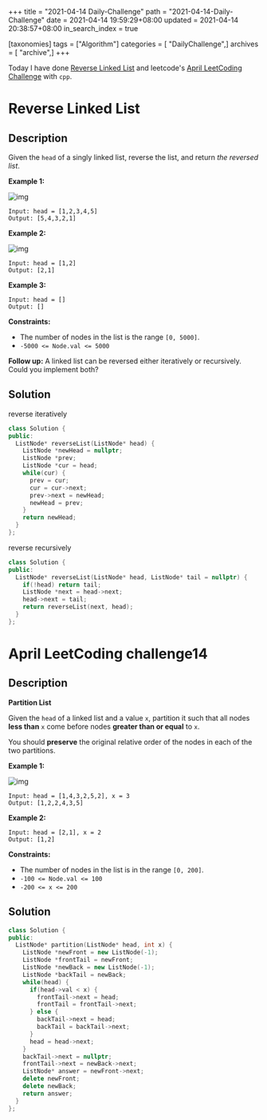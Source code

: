 +++
title = "2021-04-14 Daily-Challenge"
path = "2021-04-14-Daily-Challenge"
date = 2021-04-14 19:59:29+08:00
updated = 2021-04-14 20:38:57+08:00
in_search_index = true

[taxonomies]
tags = ["Algorithm"]
categories = [ "DailyChallenge",]
archives = [ "archive",]
+++

Today I have done [Reverse Linked List](https://leetcode.com/problems/reverse-linked-list/) and leetcode's [April LeetCoding Challenge](https://leetcode.com/explore/challenge/card/april-leetcoding-challenge-2021/594/week-2-april-8th-april-14th/3706/) with `cpp`.

<!-- more -->

# Reverse Linked List

## Description

Given the `head` of a singly linked list, reverse the list, and return *the reversed list*.

 

**Example 1:**

![img](https://assets.leetcode.com/uploads/2021/02/19/rev1ex1.jpg)

```
Input: head = [1,2,3,4,5]
Output: [5,4,3,2,1]
```

**Example 2:**

![img](https://assets.leetcode.com/uploads/2021/02/19/rev1ex2.jpg)

```
Input: head = [1,2]
Output: [2,1]
```

**Example 3:**

```
Input: head = []
Output: []
```

 

**Constraints:**

- The number of nodes in the list is the range `[0, 5000]`.
- `-5000 <= Node.val <= 5000`

 

**Follow up:** A linked list can be reversed either iteratively or recursively. Could you implement both?

## Solution

reverse iteratively

``` cpp
class Solution {
public:
  ListNode* reverseList(ListNode* head) {
    ListNode *newHead = nullptr;
    ListNode *prev;
    ListNode *cur = head;
    while(cur) {
      prev = cur;
      cur = cur->next;
      prev->next = newHead;
      newHead = prev;
    }
    return newHead;
  }
};
```

reverse recursively

``` cpp
class Solution {
public:
  ListNode* reverseList(ListNode* head, ListNode* tail = nullptr) {
    if(!head) return tail;
    ListNode *next = head->next;
    head->next = tail;
    return reverseList(next, head);
  }
};
```

# April LeetCoding challenge14

## Description

**Partition List**

Given the `head` of a linked list and a value `x`, partition it such that all nodes **less than** `x` come before nodes **greater than or equal** to `x`.

You should **preserve** the original relative order of the nodes in each of the two partitions.

 

**Example 1:**

![img](https://assets.leetcode.com/uploads/2021/01/04/partition.jpg)

```
Input: head = [1,4,3,2,5,2], x = 3
Output: [1,2,2,4,3,5]
```

**Example 2:**

```
Input: head = [2,1], x = 2
Output: [1,2]
```

 

**Constraints:**

- The number of nodes in the list is in the range `[0, 200]`.
- `-100 <= Node.val <= 100`
- `-200 <= x <= 200`

## Solution

``` cpp
class Solution {
public:
  ListNode* partition(ListNode* head, int x) {
    ListNode *newFront = new ListNode(-1);
    ListNode *frontTail = newFront;
    ListNode *newBack = new ListNode(-1);
    ListNode *backTail = newBack;
    while(head) {
      if(head->val < x) {
        frontTail->next = head;
        frontTail = frontTail->next;
      } else {
        backTail->next = head;
        backTail = backTail->next;
      }
      head = head->next;
    } 
    backTail->next = nullptr;
    frontTail->next = newBack->next;
    ListNode* answer = newFront->next;
    delete newFront;
    delete newBack;
    return answer;
  }
};
```
